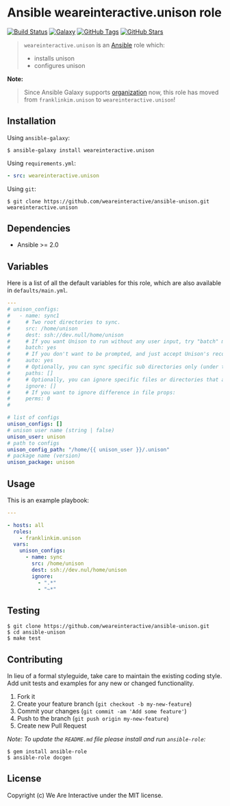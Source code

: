 # Ansible weareinteractive.unison role

[![Build Status](https://img.shields.io/travis/weareinteractive/ansible-unison.svg)](https://travis-ci.org/weareinteractive/ansible-unison)
[![Galaxy](http://img.shields.io/badge/galaxy-weareinteractive.unison-blue.svg)](https://galaxy.ansible.com/weareinteractive/unison)
[![GitHub Tags](https://img.shields.io/github/tag/weareinteractive/ansible-unison.svg)](https://github.com/weareinteractive/ansible-unison)
[![GitHub Stars](https://img.shields.io/github/stars/weareinteractive/ansible-unison.svg)](https://github.com/weareinteractive/ansible-unison)

> `weareinteractive.unison` is an [Ansible](http://www.ansible.com) role which:
>
> * installs unison
> * configures unison

**Note:**

> Since Ansible Galaxy supports [organization](https://www.ansible.com/blog/ansible-galaxy-2-release) now, this role has moved from `franklinkim.unison` to `weareinteractive.unison`!

## Installation

Using `ansible-galaxy`:

```shell
$ ansible-galaxy install weareinteractive.unison
```

Using `requirements.yml`:

```yaml
- src: weareinteractive.unison
```

Using `git`:

```shell
$ git clone https://github.com/weareinteractive/ansible-unison.git weareinteractive.unison
```

## Dependencies

* Ansible >= 2.0

## Variables

Here is a list of all the default variables for this role, which are also available in `defaults/main.yml`.

```yaml
---
# unison_configs:
#   - name: sync1
#     # Two root directories to sync.
#     src: /home/unison
#     dest: ssh://dev.null/home/unison
#     # If you want Unison to run without any user input, try "batch" mode.
#     batch: yes
#     # If you don't want to be prompted, and just accept Unison's recommendation:
#     auto: yes
#     # Optionally, you can sync specific sub directories only (under the root).
#     paths: []
#     # Optionally, you can ignore specific files or directories that are matched with regular expressions.
#     ignore: []
#     # If you want to ignore difference in file props:
#     perms: 0
#

# list of configs
unison_configs: []
# unison user name (string | false)
unison_user: unison
# path to configs
unison_config_path: "/home/{{ unison_user }}/.unison"
# package name (version)
unison_package: unison

```


## Usage

This is an example playbook:

```yaml
---

- hosts: all
  roles:
    - franklinkim.unison
  vars:
    unison_configs:
      - name: sync
        src: /home/unison
        dest: ssh://dev.nul/home/unison
        ignore:
          - ".*"
          - "~*"

```

## Testing

```shell
$ git clone https://github.com/weareinteractive/ansible-unison.git
$ cd ansible-unison
$ make test
```

## Contributing
In lieu of a formal styleguide, take care to maintain the existing coding style. Add unit tests and examples for any new or changed functionality.

1. Fork it
2. Create your feature branch (`git checkout -b my-new-feature`)
3. Commit your changes (`git commit -am 'Add some feature'`)
4. Push to the branch (`git push origin my-new-feature`)
5. Create new Pull Request

*Note: To update the `README.md` file please install and run `ansible-role`:*

```shell
$ gem install ansible-role
$ ansible-role docgen
```

## License
Copyright (c) We Are Interactive under the MIT license.
